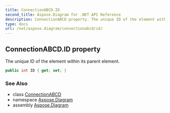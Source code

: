 ```yaml
---
title: ConnectionABCD.ID
second_title: Aspose.Diagram for .NET API Reference
description: ConnectionABCD property. The unique ID of the element within its parent element
type: docs
url: /net/aspose.diagram/connectionabcd/id/
---
```

## ConnectionABCD.ID property

The unique ID of the element within its parent element.

```csharp
public int ID { get; set; }
```

### See Also

* class [ConnectionABCD](../)
* namespace [Aspose.Diagram](../../connectionabcd/)
* assembly [Aspose.Diagram](../../../)


